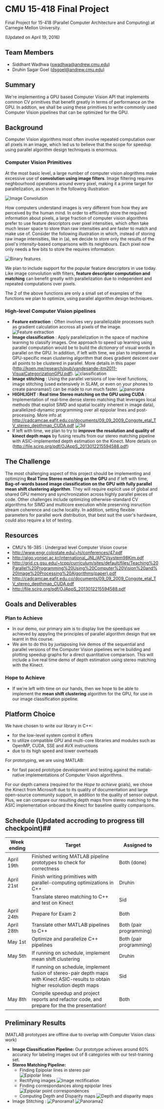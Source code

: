 # CMU 15-418 Final Project
Final Project for 15-418 (Parallel Computer Architecture and Computing) at Carnegie Mellon University.


(Updated on April 19, 2016)


## Team Members ##
- Siddhant Wadhwa (swadhwa@andrew.cmu.edu)
- Druhin Sagar Goel (dsgoel@andrew.cmu.edu)


## Summary ##
We're implementing a GPU based Computer Vision API that implements common CV primitives that benefit greatly in terms of performance on the GPU. In addtion, we shall be using these primitives to write commonly used Computer Vision pipelines that can be optimized for the GPU.


## Background ##
Computer Vision algorithms most often involve repeated computation over all pixels in an image, which led us to believe that
the scope for speedup using parallel algorithm design techniques is enormous.

### Computer Vision Primitives ###
At the most basic level, a large number of computer vision alogrithms make excessive use of **convolution using image filters**. Image filtering requires
neghbourhood operations around every pixel, making it a prime target for parallelization, as shown in the following illustration:


![Image Convolution](https://developer.apple.com/library/ios/documentation/Performance/Conceptual/vImage/Art/kernel_convolution.jpg "Image Convolution")


How computers understand images is very different from how they are perceived by the human mind. In order to efficiently store 
the required information about pixels, a large fraction of computer vision algorithms prefer to use feature descriptors over 
pixel intensities, which often take much lesser space to store than raw intensities and are faster to match and make use of.
Consider the following illustration in which, instead of storing raw image intenisities, like in (a), we decide to store only the
results of the pixel's intensity-based comparisons with its neighbours. Each pixel now only needs a few bits to store the requires
information:


![Binary features](./readme_data/binary_features.png "Binary features")


We plan to include support for the popular feature descriptors in use today. Like image convolution with filters, **feature descriptor
computation and matching** can benefit greatly with parallelization due to independent and repeated computations over pixels.

The 2 of the above functions are only a small set of examples of the functions we plan to optimize, using parallel algorithm design techniques.


### High-level Computer Vision pipelines ###

- **Feature extraction** : Often involves very parallelizable processes such as gradient calculation accross all pixels of the image.
![Feature extraction](./readme_data/corners.png "Feature extraction")
- **Image classification** : Apply parallelization in the space of machine learning to classify images. One approach to speed up learning using parallel computation would be to build the *dictionary* of visual words in parallel on the GPU. In addition, if left with time, we plan to implement a GPU-specific mean clustering algorithm that does gradient descent over all points to be clustered in parallel. More details in this paper (http://koen.me/research/pub/vandesande-itm2011-VisualCategorizationGPU.pdf).
![classification](./readme_data/classification.png "classification")
- **Image stitching** : Using the parallel versions of low-level functions, image stitching (used extensively in SLAM, or even on your phones to create panoramas!) can be made to run much faster.
![panorama](./readme_data/panorama.png "panorama")
- **HIGHLIGHT : Real time Stereo matching on the GPU using CUDA** : Implementation of real-time dense stereo matching that leverages local methods (that exploit SIMD and spatial locality inherent in image data), parallelized-dynamic programming over all epipolar lines and post-processing. More info at http://cadcamcae.eafit.edu.co/documents/09_09_2009_Congote_etal_TV_stereo_depthmap_CUDA.pdf
![3d](./readme_data/3d.png "3d")
- If left with time, we plan to try to **improve the resolution and quality of kinect depth maps** by fusing results from our stereo matching pipeline with ASIC-implemented depth estimation on the Kinect. More details on (http://file.scirp.org/pdf/OJAppS_2013012215594588.pdf)


## The Challenge ##

The most challenging aspect of this project should be implementing and optimizing **Real Time Stereo matching on the GPU** and if left with time, **Bag-of-words based image classification on the GPU with fully parallel mean shift clustering algorithm**. They will require explicit use of global and shared GPU memory and synchronization across highly parallel pieces of code. Other challenges include optimizing otherwise-standard CV algorithms for SIMD and multicore execution while preserving insruction stream coherence and cache locality. In addition, setting flexible parameters for parallel work distribution, that best suit the user's hardware, could also require a lot of testing.


## Resources ##
- CMU's 16-385 : Undergrad level Computer Vision course
- http://www.engr.colostate.edu/~hj/conferences/47.pdf
- http://algo.yonsei.ac.kr/international_JNL/APCVsystem98Kim.pdf
- http://grid.cs.gsu.edu/~tcpp/curriculum/sites/default/files/Teaching%20Parallel%20Programming%20Using%20Computer%20Vision%20and%20Image%20Processing%20Algorithms(paper).pdf
- http://cadcamcae.eafit.edu.co/documents/09_09_2009_Congote_etal_TV_stereo_depthmap_CUDA.pdf
- http://file.scirp.org/pdf/OJAppS_2013012215594588.pdf


## Goals and Deliverables ##
### Plan to Achieve ###
- In our demo, our primary aim is to display live the speedups we achieved by appyling the principles of parallel algorithm design that we learnt in this course.
- We aim to do this by juxtaposing live demos of the sequential and parallel versions of the Computer Vision pipelines we're building and plotting speedup graphs for a direct quantitative comparison. This will include a live real time demo of depth estimation using stereo matching with the Kinect.

### Hope to Achieve ###
- If we're left with time on our hands, then we hope to be able to implement the **mean shift clustering** algorithm for the GPU, for use in our image classification pipeline.

## Platform Choice ##
We have chosen to write our library in C++:
- for the low-level system control it offers
- to utilize compatible GPU and multi-core libraries and modules such as OpenMP, CUDA, SSE and AVX instructions
- due to its high speed and lower overheads


For prototyping, we are using MATLAB:
- for fast paced prototype development and testing against the matlab-native implementations of Computer Vision algorithms.

For our depth camera (required for the *Hope to achieve* goals), we chose the Kinect from Microsoft due to its quality of  documentation and large open-source community support, in addition to the quality of sensor output. Plus, we can compare our resulting depth maps from stereo matching to the ASIC implementation onboard the Kinect for baseline quality comparisons.

## Schedule (Updated accroding to progress till checkpoint)##

| Week ending | Target                                                                                                                              | Assigned to             |
|-------------|-------------------------------------------------------------------------------------------------------------------------------------|-------------------------|
| April 19th  | Finished writing MATLAB pipeline prototypes to check for correctness                                                                | Both (done)             |
| April 21st  | Finish writing primitives with parallel-computing optimizations in C++                                                              | Druhin                  |
|             | Translate stereo matching to C++ and test on Kinect                                                                                 | Sid                     |
| April 24th  | Prepare for Exam 2                                                                                                                  | Both                    |
| April 28th  | Translate other MATLAB pipelines to C++                                                                                             | Both (pair programming) |
| May 1st     | Optimize and parallelize C++ pipelines                                                                                              | Both (pair programming) |
| May 5th     | If running on schedule, implement mean shift clustering                                                                             | Druhin                  |
|             | If running on schedule, implement fusion of  stereo-pair depth maps with Kinect ASIC-results to obtain higher resolution depth maps | Sid                     |
| May 8th     | Compile speedup and project reports and refactor code, and prepare for the the presentation!                                        | Both                    |

## Preliminary Results ##
(MATLAB prototypes are offline due to overlap with Computer Vision class work)

- **Image Classification Pipeline:** Our prototype achieves around 60% accuracy for labeling images out of 8 categories with our test-training set. 
- **Stereo Matching Pipeline:**
    - Finding Epipolar lines in stereo pair                                 
![Epipolar lines](./readme_data/1.1i.jpg "Epipolar lines")
    - Rectifying images
![Image rectification](./readme_data/2.1b.jpg "Image Rectification")
    - Finding correspondances along epipolar lines
![Epipolar point correspondences](./readme_data/1.2i.jpg "Epipolar point correspondences")
    - Computing Depth and Disparity maps
![Depth and disparity maps](./readme_data/2.3a.jpg "Depth and disparity maps")
- Image Stitching :
![Panorama1](./readme_data/proto_pano_1.jpg "Panorama1")
![Panorama2](./readme_data/proto_pano_2.jpg "Panorama2")
